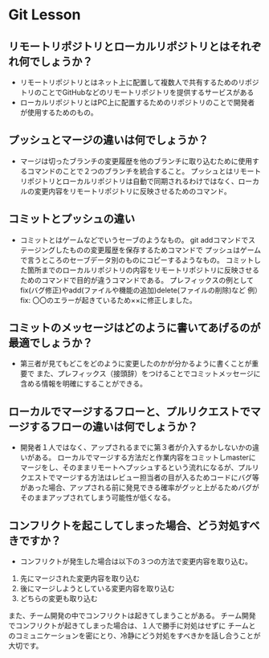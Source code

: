 # Git Lesson

## リモートリポジトリとローカルリポジトリとはそれぞれ何でしょうか？
* リモートリポジトリとはネット上に配置して複数人で共有するためのリポジトリのことでGitHubなどのリモートリポジトリを提供するサービスがある
* ローカルリポジトリとはPC上に配置するためのリポジトリのことで開発者が使用するためのもの。


## プッシュとマージの違いは何でしょうか？
* マージは切ったブランチの変更履歴を他のブランチに取り込むために使用するコマンドのことで２つのブランチを統合すること。
プッシュとはリモートリポジトリとローカルリポジトリは自動で同期されるわけではなく、ローカルの変更内容をリモートリポジトリに反映させるためのコマンド。



## コミットとプッシュの違い
* コミットとはゲームなどでいうセーブのようなもの。
git addコマンドでステージングしたものの変更履歴を保存するためコマンドで
プッシュはゲームで言うところのセーブデータ別のものにコピーするようなもの。
コミットした箇所までのローカルリポジトリの内容をリモートリポジトリに反映させるためのコマンドで目的が違うコマンドである。
プレフィックスの例としてfix(バグ修正)やadd(ファイルや機能の追加)delete(ファイルの削除)など
例）fix: 〇〇のエラーが起きているため××に修正しました。　

## コミットのメッセージはどのように書いてあげるのが最適でしょうか？
* 第三者が見てもどこをどのように変更したのかが分かるように書くことが重要で
また、プレフィックス（接頭辞）をつけることでコミットメッセージに含める情報を明確にすることができる。

## ローカルでマージするフローと、プルリクエストでマージするフローの違いは何でしょうか？
* 開発者１人ではなく、アップされるまでに第３者が介入するかしないかの違いがある。
ローカルでマージする方法だと作業内容をコミットしmasterにマージをし、そのままリモートへプッシュするという流れになるが、プルリクエストでマージする方法はレビュー担当者の目が入るためコードにバグ等があった場合、アップされる前に発見できる確率がグッと上がるためバグがそのままアップされてしまう可能性が低くなる。


## コンフリクトを起こしてしまった場合、どう対処すべきですか？
* コンフリクトが発生した場合は以下の３つの方法で変更内容を取り込む。
1. 先にマージされた変更内容を取り込む
2. 後にマージしようとしている変更内容を取り込む
3. どちらの変更も取り込む

また、チーム開発の中でコンフリクトは起きてしまうことがある。
チーム開発でコンフリクトが起きてしまった場合は、１人で勝手に対処はせずに
チームとのコミュニケーションを密にとり、冷静にどう対処をすべきかを話し合うことが大切です。
